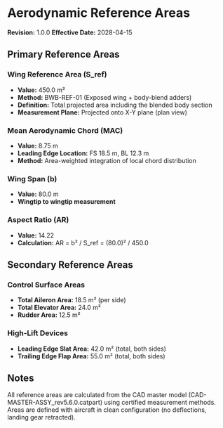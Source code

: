 # Aerodynamic Reference Areas
**Revision:** 1.0.0
**Effective Date:** 2028-04-15

## Primary Reference Areas

### Wing Reference Area (S_ref)
- **Value:** 450.0 m²
- **Method:** BWB-REF-01 (Exposed wing + body-blend adders)
- **Definition:** Total projected area including the blended body section
- **Measurement Plane:** Projected onto X-Y plane (plan view)

### Mean Aerodynamic Chord (MAC)
- **Value:** 8.75 m
- **Leading Edge Location:** FS 18.5 m, BL 12.3 m
- **Method:** Area-weighted integration of local chord distribution

### Wing Span (b)
- **Value:** 80.0 m
- **Wingtip to wingtip measurement**

### Aspect Ratio (AR)
- **Value:** 14.22
- **Calculation:** AR = b² / S_ref = (80.0)² / 450.0

## Secondary Reference Areas

### Control Surface Areas
- **Total Aileron Area:** 18.5 m² (per side)
- **Total Elevator Area:** 24.0 m²
- **Rudder Area:** 12.5 m²

### High-Lift Devices
- **Leading Edge Slat Area:** 42.0 m² (total, both sides)
- **Trailing Edge Flap Area:** 55.0 m² (total, both sides)

## Notes
All reference areas are calculated from the CAD master model (CAD-MASTER-ASSY_rev5.6.0.catpart) using certified measurement methods. Areas are defined with aircraft in clean configuration (no deflections, landing gear retracted).
